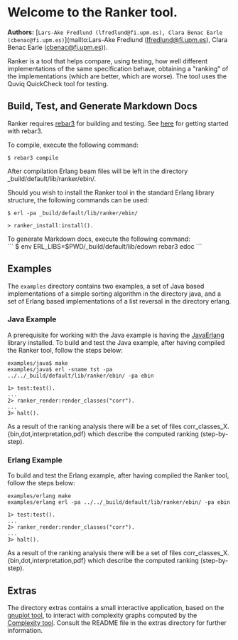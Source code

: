 

# Welcome to the Ranker tool. #

__Authors:__ [`Lars-Ake Fredlund (lfredlund@fi.upm.es), Clara Benac Earle (cbenac@fi.upm.es)`](mailto:Lars-Ake Fredlund (lfredlund@fi.upm.es), Clara Benac Earle (cbenac@fi.upm.es)).

Ranker is a tool that helps compare, using testing, how well different
implementations of the same specification behave, obtaining 
a "ranking" of the implementations (which are better, which are worse).
The tool uses the Quviq QuickCheck tool for testing.


## Build, Test, and Generate Markdown Docs ##

Ranker requires [rebar3](http://www.rebar3.org) for
building and testing.  See [here](http://www.rebar3.org/v3.0/docs/getting-started) for
getting started with rebar3.

To compile, execute the following command:<br />

```
$ rebar3 compile
```


After compilation Erlang beam files will be left in the
directory _build/default/lib/ranker/ebin/.

Should you wish to install the Ranker tool in the standard
Erlang library structure, the following commands can be used:<br />
```
$ erl -pa _build/default/lib/ranker/ebin/

> ranker_install:install().
```
</p>

<p>
To generate Markdown docs, execute the following command:<br/>
```
$ env ERL_LIBS=$PWD/_build/default/lib/edown rebar3 edoc
```



## Examples ##

The `examples` directory contains two examples, a set of Java based
implementations of a simple sorting algorithm in the directory java, and
a set of Erlang based implementations of a list reversal in the 
directory erlang.


### Java Example ###


A prerequisite for working with the Java example is having
the [JavaErlang](https://github.com/fredlund/JavaErlang.git) library installed. 
To build and test the Java example, after having compiled
the Ranker tool, follow the steps below:

```
examples/java$ make
examples/java$ erl -sname tst -pa ../../_build/default/lib/ranker/ebin/ -pa ebin

1> test:test().
...
2> ranker_render:render_classes("corr").
...
3> halt().
```

As a result of the ranking analysis there will be a set of files corr_classes_X.{bin,dot,interpretation,pdf} which describe the computed ranking (step-by-step).


### Erlang Example ###


To build and test the Erlang example, after having compiled
the Ranker tool, follow the steps below:

```
examples/erlang make
examples/erlang erl -pa ../../_build/default/lib/ranker/ebin/ -pa ebin

1> test:test().
...
2> ranker_render:render_classes("corr").
...
3> halt().
```

As a result of the ranking analysis there will be a set of files corr_classes_X.{bin,dot,interpretation,pdf} which describe the computed ranking (step-by-step).


## Extras ##


The directory extras contains a small interactive application,
based on the [gnuplot tool](http://www.gnuplot.info/),
to interact with complexity graphs computed by the
[Complexity tool](https://github.com/nick8325/complexity.git).
Consult the README file in the extras directory for further information.

